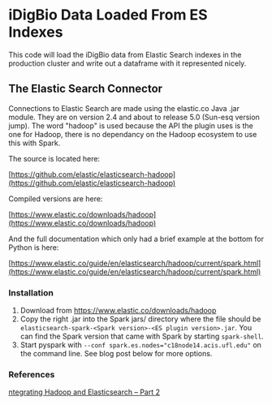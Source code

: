 # iDigBio Data Loaded From ES Indexes

This code will load the iDigBio data from Elastic Search indexes in the 
production cluster and write out a dataframe with it represented nicely.


## The Elastic Search Connector

Connections to Elastic Search are made using the elastic.co Java .jar module. 
They are on version 2.4 and about to release 5.0 (Sun-esq version jump). The
word "hadoop" is used because the API the plugin uses is the one for Hadoop,
there is no dependancy on the Hadoop ecosystem to use this with Spark.

The source is located here:

[https://github.com/elastic/elasticsearch-hadoop](https://github.com/elastic/elasticsearch-hadoop)

Compiled versions are here:

[https://www.elastic.co/downloads/hadoop](https://www.elastic.co/downloads/hadoop)

And the full documentation which only had a brief example at the bottom for Python
is here:

[https://www.elastic.co/guide/en/elasticsearch/hadoop/current/spark.html](https://www.elastic.co/guide/en/elasticsearch/hadoop/current/spark.html)

### Installation

1. Download from https://www.elastic.co/downloads/hadoop
1. Copy the right .jar into the Spark jars/ directory where the file should be
`elasticsearch-spark-<Spark version>-<ES plugin version>.jar`. You can find the
Spark version that came with Spark by starting `spark-shell`.
1. Start pyspark with `--conf spark.es.nodes="c18node14.acis.ufl.edu"` on the 
command line. See blog post below for more options.


### References

[ntegrating Hadoop and Elasticsearch – Part 2](https://db-blog.web.cern.ch/blog/prasanth-kothuri/2016-05-integrating-hadoop-and-elasticsearch-%E2%80%93-part-2-%E2%80%93-writing-and-querying)
